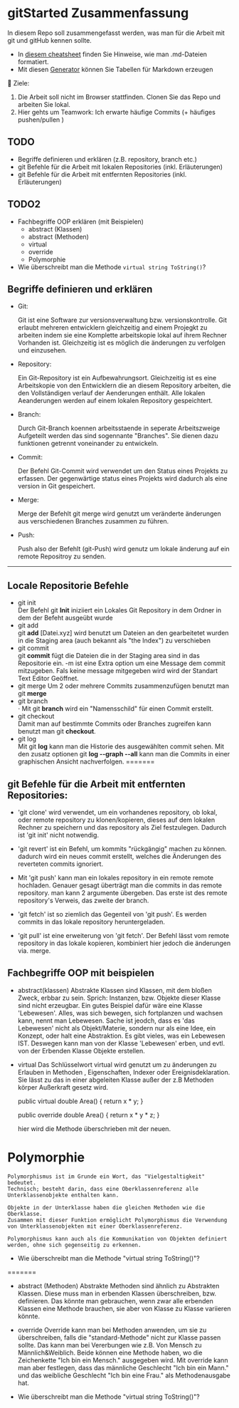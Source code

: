 # gitStarted Zusammenfassung
In diesem Repo soll zusammengefasst werden, was man für die Arbeit mit git und gitHub kennen sollte.
- In [diesem cheatsheet](https://github.com/adam-p/markdown-here/wiki/Markdown-Cheatsheet) finden Sie Hinweise, wie man .md-Dateien formatiert.
- Mit diesen [Generator](https://www.tablesgenerator.com/markdown_tables) können Sie Tabellen für Markdown erzeugen

:dart: Ziele:
1. Die Arbeit soll nicht im Browser stattfinden. Clonen Sie das Repo und arbeiten Sie lokal.
1. Hier gehts um Teamwork: Ich erwarte häufige Commits (+ häufiges pushen/pullen )

## TODO
- Begriffe definieren und erklären (z.B. repository, branch etc.)
- git Befehle für die Arbeit mit lokalen Repositories (inkl. Erläuterungen)
- git Befehle für die Arbeit mit entfernten Repositories (inkl. Erläuterungen)

## TODO2
- Fachbegriffe OOP erklären (mit Beispielen)
  - abstract (Klassen)
  - abstract (Methoden)
  - virtual
  - override
  - Polymorphie
- Wie überschreibt man die Methode `virtual string ToString()`?

## Begriffe definieren und erklären ## 
  - Git: 

    Git ist eine Software zur versionsverwaltung bzw. versionskontrolle.
    Git erlaubt mehreren entwicklern gleichzeitig and einem Projegkt zu 
    arbeiten indem sie eine Komplette arbeitskopie lokal auf ihrem Rechner
    Vorhanden ist.
    Gleichzeitig ist es möglich die änderungen zu verfolgen und einzusehen.

  - Repository:

    Ein Git-Repository ist ein Aufbewahrungsort. Gleichzeitig ist es eine
    Arbeitskopie von den Entwicklern die an diesem Repository arbeiten,
    die den Vollständigen verlauf der Aenderungen enthält. 
    Alle lokalen Aeanderungen werden auf einem lokalen Repository gespeichtert.

  - Branch:

    Durch Git-Branch koennen arbeitsstaende in seperate Arbeitszweige
    Aufgeteilt werden das sind sogennante "Branches". Sie dienen dazu funktionen getrennt voneinander zu entwickeln.

  - Commit:

    Der Befehl Git-Commit wird verwendet um den Status eines Projekts zu erfassen. Der gegenwärtige status eines Projekts wird dadurch als eine version in Git gespeichert.

  - Merge:

    Merge der Befehlt git merge wird genutzt um veränderte änderungen aus verschiedenen Branches zusammen zu führen.

 - Push: 
  
    Push also der Befehlt (git-Push) wird genutz um lokale änderung auf 
    ein remote Repositroy zu senden.
  

----

## Locale Repositorie Befehle
- git init	
   Der Befehl git **Init** iniziiert ein Lokales Git Repository in dem Ordner in dem der Befeht ausgeübt wurde
- git add	
   git **add** [Datei.xyz] wird benutzt um Dateien an den gearbeitetet wurden in die Staging area (auch bekannt als "the Index") zu verschieben
- git commit	
   git **commit** fügt die Dateien die in der Staging area sind in das Repositorie ein. -m ist eine Extra option um eine Message dem commit mitzugeben.
   Fals keine message mitgegeben wird wird der Standart Text Editor Geöffnet.
- git merge
   Um 2 oder mehrere Commits zusammenzufügen benutzt man git **merge**	
- git branch	
⋅   Mit git **branch** wird ein "Namensschild" für einen Commit erstellt. 
- git checkout	
   Damit man auf bestimmte Commits oder Branches zugreifen kann benutzt man git **checkout**.
- git log	
   Mit git **log** kann man die Historie des ausgewählten commit sehen.
   Mit den zusatz optionen git **log --graph --all** kann man die Commits in einer graphischen Ansicht nachverfolgen.
=======
## git Befehle für die Arbeit mit entfernten Repositories:
  - 'git clone' wird verwendet, um ein vorhandenes repository,
	ob lokal, oder remote repository zu klonen/kopieren,
	dieses auf dem lokalen Rechner zu speichern und das repository als Ziel festzulegen.
	Dadurch ist 'git init' nicht notwendig.

  -	'git revert' ist ein Befehl, um kommits "rückgängig" machen zu können.
	dadurch wird ein neues commit erstellt, welches die Änderungen des
	reverteten commits ignoriert.

  - Mit 'git push' kann man ein lokales repository in ein remote remote
	hochladen. Genauer gesagt überträgt man die commits in das remote repository.
	man kann 2 argumente übergeben. Das erste ist des remote repository's Verweis, das zweite der branch.

  - 'git fetch' ist so ziemlich das Gegenteil von 'git push'.
	Es werden commits in das lokale repository heruntergeladen.

  - 'git pull' ist eine erweiterung von 'git fetch'.
	Der Befehl lässt vom remote repository in das lokale kopieren,
	kombiniert hier jedoch die änderungen via. merge.

## Fachbegriffe OOP mit beispielen

  - abstract(klassen)
	Abstrakte Klassen sind Klassen, mit dem bloßen Zweck, erbbar zu sein.
	Sprich: Instanzen, bzw. Objekte dieser Klasse sind nicht erzeugbar.
	Ein gutes Beispiel dafür wäre eine Klasse 'Lebewesen'.
	Alles, was sich bewegen, sich fortplanzen und wachsen kann, nennt man Lebewesen.
	Sache ist jeodch, dass es 'das Lebewesen' nicht als Objekt/Materie,
	sondern nur als eine Idee, ein Konzept, oder halt eine Abstraktion.
	Es gibt vieles, was ein Lebewesen IST. Deswegen kann man von der Klasse 'Lebewesen'
	erben, und evtl. von der Erbenden Klasse Objekte erstellen.
	
  - virtual 
    Das Schlüsselwort virtual wird genutzt um zu änderungen zu Erlauben
    in Methoden , Eigenschaften, Indexer oder Ereignisdeklaration. Sie lässt zu das in einer abgeleiten Klasse außer der z.B Methoden körper Außerkraft gesetz wird.

      public virtual double Area()
      {
          return x * y;
      }

      public override double Area()
      {
        return x * y * z;
      }

      hier wird die Methode überschrieben mit der neuen.
  # Polymorphie

    Polymorphismus ist im Grunde ein Wort, das "Vielgestaltigkeit" bedeutet.
    Technisch; besteht darin, dass eine Oberklassenreferenz alle Unterklassenobjekte enthalten kann.
    
    Objekte in der Unterklasse haben die gleichen Methoden wie die Oberklasse.
    Zusammen mit dieser Funktion ermöglicht Polymorphismus die Verwendung von Unterklassenobjekten mit einer Oberklassenreferenz.

    Polymorphismus kann auch als die Kommunikation von Objekten definiert werden, ohne sich gegenseitig zu erkennen.

  - Wie überschreibt man die Methode "virtual string ToString()"?

  

=======
  - abstract (Methoden)
	Abstrakte Methoden sind ähnlich zu Abstrakten Klassen.
	Diese muss man in erbenden Klassen überschreiben, bzw. definieren.
	Das könnte man gebrauchen, wenn zwar alle erbenden Klassen eine Methode brauchen,
	sie aber von Klasse zu Klasse variieren könnte.
  
  - override
    Override kann man bei Methoden anwenden, um sie zu überschreiben,
	falls die "standard-Methode" nicht zur Klasse passen sollte.
	Das kann man bei Vererbungen wie z.B. Von Mensch zu Männlich&Weiblich.
	Beide können eine Methode haben, wo die Zeichenkette "Ich bin ein Mensch."
	ausgegeben wird. Mit override kann man aber festlegen, dass das männliche Geschlecht
	"Ich bin ein Mann." und das weibliche Geschlecht "Ich bin eine Frau." als Methodenausgabe hat.
	
  - Wie überschreibt man die Methode "virtual string ToString()"?

